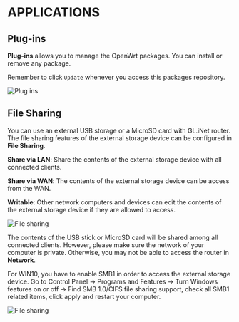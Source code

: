 # APPLICATIONS



## Plug-ins

**Plug-ins** allows you to manage the OpenWrt packages. You can install or remove any package. 

Remember to click `Update` whenever you access this packages repository.

![Plug ins](https://static.gl-inet.com/docs/en/3/setup/travel_ac_router/applications/plug-ins.jpg)



## File Sharing

You can use an external USB storage or a MicroSD card with GL.iNet router. The file sharing features of the external storage device can be configured in **File Sharing**.

**Share via LAN**: Share the contents of the external storage device with all connected clients.

**Share via WAN**: The contents of the external storage device can be access from the WAN.

**Writable**: Other network computers and devices can edit the contents of the external storage device if they are allowed to access.

![File sharing](https://static.gl-inet.com/docs/en/3/setup/travel_ac_router/applications/file_sharing.jpg)



The contents of the USB stick or MicroSD card will be shared among all connected clients. However, please make sure the network of your computer is private. Otherwise, you may not be able to access the router in **Network**.

For WIN10, you have to enable SMB1 in order to access the external storage device. Go to Control Panel -> Programs and Features -> Turn Windows features on or off -> Find SMB 1.0/CIFS file sharing support, check all SMB1 related items, click apply and restart your computer.

![File sharing](https://static.gl-inet.com/docs/en/3/setup/travel_ac_router/applications/network.jpg)